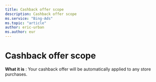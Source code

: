 ```yaml
---
title: Cashback offer scope
description: Cashback offer scope
ms.service: "Bing-Ads"
ms.topic: "article"
author: eric-urban
ms.author: eur
---
```


# Cashback offer scope

**What it is** : Your cashback offer will be automatically applied to any store purchases.


